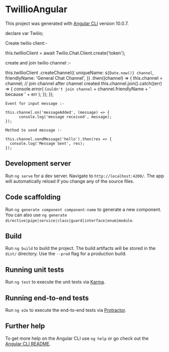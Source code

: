 # TwillioAngular

This project was generated with [Angular CLI](https://github.com/angular/angular-cli) version 10.0.7.

  <script defer src="https://media.twiliocdn.com/sdk/js/chat/v4.0/twilio-chat.min.js"></script>
  declare var Twilio;
  
  Create twilio client:-
  
  this.twillioClient = await Twilio.Chat.Client.create('token');
  
  create and join twilio channel :-
  
  this.twillioClient
      .createChannel({
        uniqueName: `${Date.now()} channel`,
        friendlyName: 'General Chat Channel',
      })
      .then((channel) => {
        this.channel = channel;
        // join channel after channel created
        this.channel.join().catch((err) => {
          console.error(
            `Couldn't join channel` + channel.friendlyName + ' because ' + err
          );
        });
      });
      
      
    Event for input message :-
    
    this.channel.on('messageAdded', (message) => {
          console.log('message received', message);
    });
    
    Method to send message :-
    
    this.channel.sendMessage('hello').then(res => {
      console.log('Message Sent', res);
    });


## Development server

Run `ng serve` for a dev server. Navigate to `http://localhost:4200/`. The app will automatically reload if you change any of the source files.

## Code scaffolding

Run `ng generate component component-name` to generate a new component. You can also use `ng generate directive|pipe|service|class|guard|interface|enum|module`.

## Build

Run `ng build` to build the project. The build artifacts will be stored in the `dist/` directory. Use the `--prod` flag for a production build.

## Running unit tests

Run `ng test` to execute the unit tests via [Karma](https://karma-runner.github.io).

## Running end-to-end tests

Run `ng e2e` to execute the end-to-end tests via [Protractor](http://www.protractortest.org/).

## Further help

To get more help on the Angular CLI use `ng help` or go check out the [Angular CLI README](https://github.com/angular/angular-cli/blob/master/README.md).
